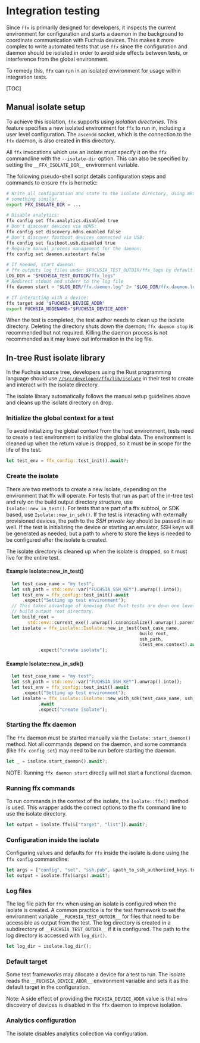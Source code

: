 # Integration testing

Since `ffx` is primarily designed for developers, it inspects the current environment
for configuration and starts a daemon in the background to coordinate communication
with Fuchsia devices. This makes it more complex to write automated tests that use
`ffx` since the configuration and daemon should be isolated in order to avoid side
effects between tests, or interference from the global environment.

To remedy this, `ffx` can run in an isolated environment for usage within
integration tests.

[TOC]

## Manual isolate setup

To achieve this isolation, `ffx` supports using _isolation directories_. This feature
specifies a new isolated environment for `ffx` to run in, including a user level
configuration. The `ascendd` socket, which is the connection to the `ffx` daemon, is
also created in this directory.

All `ffx` invocations which use an isolate must specify it on the `ffx` commandline with
the `--isolate-dir` option. This can also be specified by setting the `__FFX_ISOLATE_DIR__`
environment variable.

The following pseudo-shell script details configuration steps and commands to
ensure `ffx` is hermetic:

```sh
# Write all configuration and state to the isolate directory, using mktemp or
# something similar.
export FFX_ISOLATE_DIR = ...

# Disable analytics:
ffx config set ffx.analytics.disabled true
# Don't discover devices via mDNS:
ffx config set discovery.mdns.enabled false
# Don't discover fastboot devices connected via USB:
ffx config set fastboot.usb.disabled true
# Require manual process management for the daemon:
ffx config set daemon.autostart false

# If needed, start daemon:
# ffx outputs log files under $FUCHSIA_TEST_OUTDIR/ffx_logs by default.
LOG_DIR = "$FUCHSIA_TEST_OUTDIR/ffx_logs"
# Redirect stdout and stderr to the log file
ffx daemon start > "$LOG_DIR/ffx.daemon.log" 2> "$LOG_DIR/ffx.daemon.log" &

# If interacting with a device:
ffx target add "$FUCHSIA_DEVICE_ADDR"
export FUCHSIA_NODENAME="$FUCHSIA_DEVICE_ADDR"
```

When the test is completed, the test author needs to clean up the isolate directory. Deleting
the directory shuts down the daemon; `ffx daemon stop` is recommended but not required. Killing
the daemon process is not recommended as it may leave out information in the log file.

## In-tree Rust isolate library

In the Fuchsia source tree, developers using the Rust programming language should use
[`//src/developer/ffx/lib/isolate`][ffx-lib-isolate] in their test to create and interact
with the isolate directory.

The isolate library automatically follows the manual setup guidelines above and cleans up
the isolate directory on drop.

### Initialize the global context for a test

To avoid initializing the global context from the host environment, tests need to create
a test environment to initialize the global data. The environment is cleaned up when the
return value is dropped, so it must be in scope for the life of the test.

```rust
let test_env = ffx_config::test_init().await?;
```

### Create the isolate

There are two methods to create a new Isolate, depending on the environment
that ffx will operate. For tests that run as part of the in-tree test and
rely on the build output directory structure, use `Isolate::new_in_test()`.
For tests that are part of a ffx subtool, or SDK based, use
`Isolate::new_in_sdk()`.
If the test is interacting with externally provisioned devices, the path to the
_SSH private key_ should be passed in as well. If the test is initializing the
device or starting an emulator, SSH keys will be generated as needed, but a
path to where to store the keys is needed to be configured after the isolate
is created.

The isolate directory is cleaned up when the isolate is dropped,
so it must live for the entire test.

#### Example Isolate::new_in_test()

```rust
  let test_case_name = "my test";
  let ssh_path = std::env::var("FUCHSIA_SSH_KEY").unwrap().into();
  let test_env = ffx_config::test_init().await
      .expect("Setting up test environment");
  // This takes advantage of knowing that Rust tests are down one level from the
  // build output root directory.
  let build_root =
        std::env::current_exe().unwrap().canonicalize().unwrap().parent().unwrap().to_owned();
  let isolate = ffx_isolate::Isolate::new_in_test(test_case_name,
                                                  build_root,
                                                  ssh_path,
                                                  &test_env.context).await
            .expect("create isolate");
```

#### Example Isolate::new_in_sdk()

```rust
  let test_case_name = "my test";
  let ssh_path = std::env::var("FUCHSIA_SSH_KEY").unwrap().into();
  let test_env = ffx_config::test_init().await
      .expect("Setting up test environment");
  let isolate = ffx_isolate::Isolate::new_with_sdk(test_case_name, ssh_path, &test_env.context)
            .await
            .expect("create isolate");
```

### Starting the ffx daemon

The `ffx` daemon must be started manually via the `Isolate::start_daemon()` method. Not
all commands depend on the daemon, and some commands (like `ffx config set`) may need to
be run before starting the daemon.

```rust
let _ = isolate.start_daemon().await?;
```

NOTE: Running `ffx daemon start` directly will not start a functional daemon.

### Running ffx commands

To run commands in the context of the isolate, the `Isolate::ffx()` method is used.
This wrapper adds the correct options to the ffx command line to use the isolate directory.

```rust {:.devsite-disable-click-to-copy}
let output = isolate.ffx(&["target", "list"]).await?;
```

### Configuration inside the isolate

Configuring values and defaults for `ffx` inside the isolate is done using the `ffx config`
commandline:

```rust {:.devsite-disable-click-to-copy}
let args = ["config", "set", "ssh.pub", &path_to_ssh_authorized_keys.to_string_lossy()];
let output = isolate.ffx(&args).await?;
```

### Log files

The log file path for `ffx` when using an isolate is configured when the isolate is created.
A common practice is for the test framework to set the environment variable
`__FUCHSIA_TEST_OUTDIR__` for files that need to be accessible as output from the test. The
log directory is created in a subdirectory of `__FUCHSIA_TEST_OUTDIR__` if it is configured.
The path to the log directory is accessed with `log_dir()`.

```rust {:.devsite-disable-click-to-copy}
let log_dir = isolate.log_dir();
```

### Default target

Some test frameworks may allocate a device for a test to run. The isolate reads the
`__FUCHSIA_DEVICE_ADDR__` environment variable and sets it as the default target in the
configuration.

Note: A side effect of providing the `FUCHSIA_DEVICE_ADDR` value is that `mdns` discovery
of devices is disabled in the `ffx` daemon to improve isolation.

### Analytics configuration

The isolate disables analytics collection via configuration.

<!-- Reference links -->

[ffx-lib-isolate]: /src/developer/ffx/lib/isolate
